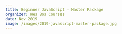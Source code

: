 ```yaml
---
title: Beginner JavaScript - Master Package
organizer: Wes Bos Courses
date: Nov 2019
image: /images/2019-javascript-master-package.jpg
---
```

